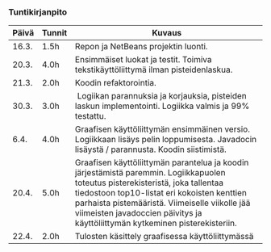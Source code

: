 ### Tuntikirjanpito
Päivä | Tunnit | Kuvaus
----- | ------ | ------
16.3. | 1.5h   | Repon ja NetBeans projektin luonti. 
20.3. | 4.0h   | Ensimmäiset luokat ja testit. Toimiva tekstikäyttöliittymä ilman pisteidenlaskua.
21.3. | 2.0h   | Koodin refaktorointia.
30.3. | 3.0h   | Logiikan parannuksia ja korjauksia, pisteiden laskun implementointi. Logiikka valmis ja 99% testattu.
6.4.  | 4.0h   | Graafisen käyttöliittymän ensimmäinen versio. Logiikkaan lisäys pelin loppumisesta. Javadocin lisäystä / parannusta. Koodin siistimistä. 
20.4. | 5.0h   | Graafisen käyttöliittymän parantelua ja koodin järjestämistä paremmin. Logiikkapuolen toteutus pisterekisteristä, joka tallentaa tiedostoon top10-listat eri kokoisten kenttien parhaista pistemääristä. Viimeiselle viikolle jää viimeisten javadoccien päivitys ja käyttöliittymän kytkeminen pisterekisteriin. 
22.4. | 2.0h   | Tulosten käsittely graafisessa käyttöliittymässä
